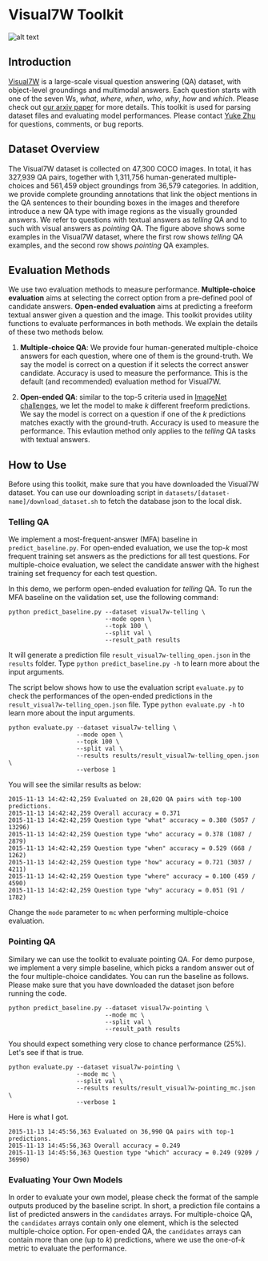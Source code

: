 # Visual7W Toolkit

![alt text](http://web.stanford.edu/~yukez/images/img/visual7w_examples.png "Visual7W example QAs")

## Introduction

[Visual7W](http://web.stanford.edu/~yukez/visual7w.html) is a large-scale visual question answering (QA) dataset, with object-level groundings and multimodal answers.
Each question starts with one of the seven Ws, *what*, *where*, *when*, *who*, *why*, *how* and *which*.
Please check out [our arxiv paper](http://web.stanford.edu/~yukez/papers/visual7w_arxiv.pdf) for more details.
This toolkit is used for parsing dataset files and evaluating model performances.
Please contact [Yuke Zhu](http://web.stanford.edu/~yukez/) for questions, comments, or bug reports.

## Dataset Overview

The Visual7W dataset is collected on 47,300 COCO images. In total, it has 327,939 QA pairs, together with 1,311,756 human-generated multiple-choices and 561,459 object groundings from 36,579 categories. In addition, we provide complete grounding annotations that link the object mentions in the QA sentences to their bounding boxes in the images and therefore
introduce a new QA type with image regions as the visually grounded answers. We refer to questions with textual answers
as *telling* QA and to such with visual answers as *pointing* QA. The figure above shows some examples in the Visual7W dataset, where the first row shows *telling* QA examples, and the second row shows *pointing* QA examples.

## Evaluation Methods

We use two evaluation methods to measure performance. **Multiple-choice evaluation** aims at selecting the correct option from a pre-defined pool of candidate answers. **Open-ended evaluation** aims at predicting a freeform textual answer given a question and the image. This toolkit provides utility functions to evaluate performances in both methods. We explain the details of these two methods below.

1. **Multiple-choice QA**: We provide four human-generated multiple-choice answers for each question, where one of them is the ground-truth. We say the model is correct on a question if it selects the correct answer candidate. Accuracy is used to measure the performance. This is the default (and recommended) evaluation method for Visual7W.

2. **Open-ended QA**: similar to the top-5 criteria used in [ImageNet challenges](http://www.image-net.org/), we let the model to make *k* different freeform predictions. We say the model is correct on a question if one of the *k* predictions matches exactly with the ground-truth. Accuracy is used to measure the performance. This evlaution method only applies to the *telling* QA tasks with textual answers.

## How to Use

Before using this toolkit, make sure that you have downloaded the Visual7W dataset. 
You can use our downloading script in ```datasets/[dataset-name]/download_dataset.sh``` 
to fetch the database json to the local disk.

### Telling QA

We implement a most-frequent-answer (MFA) baseline in ```predict_baseline.py```.
For open-ended evaluation, we use the top-*k* most frequent training set answers 
as the predictions for all test questions. For multiple-choice evaluation, we select 
the candidate answer with the highest training set frequency for each test question.

In this demo, we perform open-ended evaluation for *telling* QA.
To run the MFA baseline on the validation set, use the following command:

```
python predict_baseline.py --dataset visual7w-telling \
                           --mode open \
                           --topk 100 \
                           --split val \
                           --result_path results
```

It will generate a prediction file ```result_visual7w-telling_open.json``` in the ```results``` folder. Type ```python predict_baseline.py -h``` to learn more about the input arguments.

The script below shows how to use the evaluation script ```evaluate.py``` to check the performances of the open-ended predictions in the ```result_visual7w-telling_open.json``` file. Type ```python evaluate.py -h``` to learn more about the input arguments.

```
python evaluate.py --dataset visual7w-telling \
                   --mode open \
                   --topk 100 \
                   --split val \
                   --results results/result_visual7w-telling_open.json \
                   --verbose 1
```

You will see the similar results as below:

```
2015-11-13 14:42:42,259 Evaluated on 28,020 QA pairs with top-100 predictions.
2015-11-13 14:42:42,259 Overall accuracy = 0.371
2015-11-13 14:42:42,259 Question type "what" accuracy = 0.380 (5057 / 13296)
2015-11-13 14:42:42,259 Question type "who" accuracy = 0.378 (1087 / 2879)
2015-11-13 14:42:42,259 Question type "when" accuracy = 0.529 (668 / 1262)
2015-11-13 14:42:42,259 Question type "how" accuracy = 0.721 (3037 / 4211)
2015-11-13 14:42:42,259 Question type "where" accuracy = 0.100 (459 / 4590)
2015-11-13 14:42:42,259 Question type "why" accuracy = 0.051 (91 / 1782)
```

Change the ```mode``` parameter to ```mc``` when performing multiple-choice evaluation.

### Pointing QA

Similary we can use the toolkit to evaluate pointing QA. For demo purpose, we implement a very simple baseline, which picks a random answer out of the four multiple-choice candidates.
You can run the baseline as follows. Please make sure that you have downloaded the dataset json before running the code.

```
python predict_baseline.py --dataset visual7w-pointing \
                           --mode mc \
                           --split val \
                           --result_path results
```

You should expect something very close to chance performance (25%). Let's see if that is true.

```
python evaluate.py --dataset visual7w-pointing \
                   --mode mc \
                   --split val \
                   --results results/result_visual7w-pointing_mc.json \
                   --verbose 1
```

Here is what I got.

```
2015-11-13 14:45:56,363 Evaluated on 36,990 QA pairs with top-1 predictions.
2015-11-13 14:45:56,363 Overall accuracy = 0.249
2015-11-13 14:45:56,363 Question type "which" accuracy = 0.249 (9209 / 36990)
```

### Evaluating Your Own Models

In order to evaluate your own model, please check the format of the sample outputs 
produced by the baseline script.  In short,
a prediction file contains a list of predicted answers in the ```candidates``` arrays. 
For multiple-choice QA, the ```candidates``` arrays contain only one element, which is 
the selected multiple-choice option. For open-ended QA, the ```candidates``` arrays can 
contain more than one (up to *k*) predictions, where we use the one-of-*k* metric to 
evaluate the performance.
